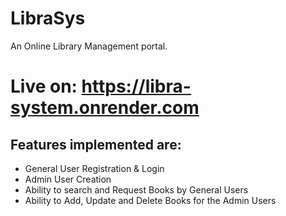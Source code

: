 # LibraSys
An Online Library Management portal.

# Live on: https://libra-system.onrender.com


## Features implemented are:
* General User Registration & Login
* Admin User Creation
* Ability to search and Request Books by General Users
* Ability to Add, Update and Delete Books for the Admin Users       
